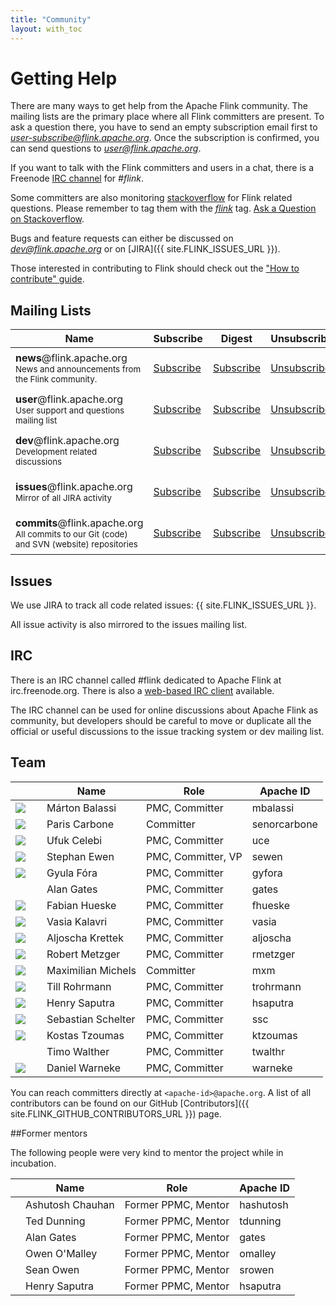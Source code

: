 ```yaml
---
title: "Community"
layout: with_toc
---
```


# Getting Help

There are many ways to get help from the Apache Flink community. The mailing lists are the primary place where all Flink committers are present.
To ask a question there, you have to send an empty subscription email first to *user-subscribe@flink.apache.org*. Once the subscription is confirmed, you can send questions to *user@flink.apache.org*.

If you want to talk with the Flink committers and users in a chat, there is a Freenode [IRC channel](#irc) for *#flink*.

Some committers are also monitoring [stackoverflow](http://stackoverflow.com/questions/tagged/flink) for Flink related questions. Please remember to tag them with the *[flink](http://stackoverflow.com/questions/tagged/flink)* tag. [Ask a Question on Stackoverflow](http://stackoverflow.com/questions/ask/?tags=flink).

Bugs and feature requests can either be discussed on *dev@flink.apache.org* or on [JIRA]({{ site.FLINK_ISSUES_URL }}).

Those interested in contributing to Flink should check out the ["How to contribute" guide](http://localhost:4000/how-to-contribute.html).

## Mailing Lists

<table class="table table-striped">
	<thead>
		<th class="text-center">Name</th>
		<th class="text-center">Subscribe</th>
		<th class="text-center">Digest</th>
		<th class="text-center">Unsubscribe</th>
		<th class="text-center">Post</th>
		<th class="text-center">Archive</th>
	</thead>
	<tr>
		<td>
			<strong>news</strong>@flink.apache.org<br>
			<small>News and announcements from the Flink community.</small>
		</td>
		<td class="text-center"><i class="fa fa-pencil-square-o"></i> <a href="mailto:news-subscribe@flink.apache.org">Subscribe</a></td>
		<td class="text-center"><i class="fa fa-pencil-square-o"></i> <a href="mailto:news-digest-subscribe@flink.apache.org">Subscribe</a></td>
		<td class="text-center"><i class="fa fa-pencil-square-o"></i> <a href="mailto:news-unsubscribe@flink.apache.org">Unsubscribe</a></td>
		<td class="text-center"><i class="fa fa-pencil-square-o"></i> <i>Read only list</i></td>
		<td class="text-center">
			<a href="http://mail-archives.apache.org/mod_mbox/flink-news/">Archives</a> <br>
		</td>
	</tr>
	<tr>
		<td>
			<strong>user</strong>@flink.apache.org<br>
			<small>User support and questions mailing list</small>
		</td>
		<td class="text-center"><i class="fa fa-pencil-square-o"></i> <a href="mailto:user-subscribe@flink.apache.org">Subscribe</a></td>
		<td class="text-center"><i class="fa fa-pencil-square-o"></i> <a href="mailto:user-digest-subscribe@flink.apache.org">Subscribe</a></td>
		<td class="text-center"><i class="fa fa-pencil-square-o"></i> <a href="mailto:user-unsubscribe@flink.apache.org">Unsubscribe</a></td>
		<td class="text-center"><i class="fa fa-pencil-square-o"></i> <a href="mailto:user@flink.apache.org">Post</a></td>
		<td class="text-center">
			<a href="http://mail-archives.apache.org/mod_mbox/flink-user/">Archives</a> <br>
			<a href="http://apache-flink-user-mailing-list-archive.2336050.n4.nabble.com/">Nabble Archive</a>
		</td>
	</tr>
	<tr>
		<td>
			<strong>dev</strong>@flink.apache.org<br>
			<small>Development related discussions</small>
		</td>
		<td class="text-center"><i class="fa fa-pencil-square-o"></i> <a href="mailto:dev-subscribe@flink.apache.org">Subscribe</a></td>
		<td class="text-center"><i class="fa fa-pencil-square-o"></i> <a href="mailto:dev-digest-subscribe@flink.apache.org">Subscribe</a></td>
		<td class="text-center"><i class="fa fa-pencil-square-o"></i> <a href="mailto:dev-unsubscribe@flink.apache.org">Unsubscribe</a></td>
		<td class="text-center"><i class="fa fa-pencil-square-o"></i> <a href="mailto:dev@flink.apache.org">Post</a></td>
		<td class="text-center">
			<a href="http://mail-archives.apache.org/mod_mbox/flink-dev/">Archives</a> <br>
			<a href="http://apache-flink-mailing-list-archive.1008284.n3.nabble.com/">Nabble Archive</a>
		</td>
	</tr>
	<tr>
		<td>
			<strong>issues</strong>@flink.apache.org
			<br>
			<small>Mirror of all JIRA activity</small>
		</td>
		<td class="text-center"><i class="fa fa-pencil-square-o"></i> <a href="mailto:issues-subscribe@flink.apache.org">Subscribe</a></td>
		<td class="text-center"><i class="fa fa-pencil-square-o"></i> <a href="mailto:issues-digest-subscribe@flink.apache.org">Subscribe</a></td>
		<td class="text-center"><i class="fa fa-pencil-square-o"></i> <a href="mailto:issues-unsubscribe@flink.apache.org">Unsubscribe</a></td>
		<td class="text-center"><i class="fa fa-pencil-square-o"></i><i>Read only list</i></td>
		<td class="text-center"><a href="http://mail-archives.apache.org/mod_mbox/flink-issues/">Archives</a></td>
	</tr>
	<tr>
		<td>
			<strong>commits</strong>@flink.apache.org
			<br>
			<small>All commits to our Git (code) and SVN (website) repositories</small>
		</td>
		<td class="text-center"><i class="fa fa-pencil-square-o"></i> <a href="mailto:commits-subscribe@flink.apache.org">Subscribe</a></td>
		<td class="text-center"><i class="fa fa-pencil-square-o"></i> <a href="mailto:commits-digest-subscribe@flink.apache.org">Subscribe</a></td>
		<td class="text-center"><i class="fa fa-pencil-square-o"></i> <a href="mailto:commits-unsubscribe@flink.apache.org">Unsubscribe</a></td>
		<td class="text-center"><i class="fa fa-pencil-square-o"></i> <i>Read only list</i></td>
		<td class="text-center"><a href="http://mail-archives.apache.org/mod_mbox/flink-commits/">Archives</a></td>
	</tr>
</table>

## Issues

We use JIRA to track all code related issues: {{ site.FLINK_ISSUES_URL }}.

All issue activity is also mirrored to the issues mailing list.

## IRC

There is an IRC channel called #flink dedicated to Apache Flink at irc.freenode.org. There is also a [web-based IRC client](http://webchat.freenode.net/?channels=flink) available.

The IRC channel can be used for online discussions about Apache Flink as community, but developers should be careful 
to move or duplicate all the official or useful discussions to the issue tracking system or dev mailing list.

## Team

<table class="table table-striped">
	<thead>
		<th class="text-center"></th>
		<th class="text-center">Name</th>
		<th class="text-center">Role</th>
		<th class="text-center">Apache ID</th>
	</thead>
	<tr>
		<td class="text-center"><img src="https://avatars2.githubusercontent.com/u/5990983?s=50"></td>
		<td class="text-center">Márton Balassi</td>
		<td class="text-center">PMC, Committer</td>
		<td class="text-center">mbalassi</td>
	</tr>
    <tr>
        <td class="text-center"><img src="https://avatars2.githubusercontent.com/u/858078?v=3&s=50"></td>
        <td class="text-center">Paris Carbone</td>
        <td class="text-center">Committer</td>
        <td class="text-center">senorcarbone</td>
    </tr>
	<tr>
		<td class="text-center" width="10%"><img src="https://avatars3.githubusercontent.com/u/1756620?s=50"></a></td>
		<td class="text-center">Ufuk Celebi</td>
		<td class="text-center">PMC, Committer</td>
		<td class="text-center">uce</td>
	</tr>
	<tr>
		<td class="text-center"><img src="https://avatars2.githubusercontent.com/u/1727146?s=50"></td>
		<td class="text-center">Stephan Ewen</td>
		<td class="text-center">PMC, Committer, VP</td>
		<td class="text-center">sewen</td>
	</tr>
	<tr>
		<td class="text-center"><img src="https://avatars1.githubusercontent.com/u/5880972?s=50"></td>
		<td class="text-center">Gyula Fóra</td>
		<td class="text-center">PMC, Committer</td>
		<td class="text-center">gyfora</td>
	</tr>
	<tr>
		<td class="text-center"></td>
		<td class="text-center">Alan Gates</td>
		<td class="text-center">PMC, Committer</td>
		<td class="text-center">gates</td>
	</tr>
	<tr>
		<td class="text-center"><img src="https://avatars0.githubusercontent.com/u/2388347?s=50"></td>
		<td class="text-center">Fabian Hueske</td>
		<td class="text-center">PMC, Committer</td>
		<td class="text-center">fhueske</td>
	</tr>
		<tr>
		<td class="text-center"><img src="https://avatars3.githubusercontent.com/u/498957?v=3&s=50"></td>
		<td class="text-center">Vasia Kalavri</td>
		<td class="text-center">PMC, Committer</td>
		<td class="text-center">vasia</td>
	</tr>
	</tr>
		<tr>
		<td class="text-center"><img src="https://avatars0.githubusercontent.com/u/68551?s=50"></td>
		<td class="text-center">Aljoscha Krettek</td>
		<td class="text-center">PMC, Committer</td>
		<td class="text-center">aljoscha</td>
	</tr>
	<tr>
		<td class="text-center"><img src="https://avatars0.githubusercontent.com/u/89049?s=50"></td>
		<td class="text-center">Robert Metzger</td>
		<td class="text-center">PMC, Committer</td>
		<td class="text-center">rmetzger</td>
	</tr>
	<tr>
		<td class="text-center"><img src="https://avatars2.githubusercontent.com/u/837221?s=50"></td>
		<td class="text-center">Maximilian Michels</td>
		<td class="text-center">Committer</td>
		<td class="text-center">mxm</td>
	</tr>
	</tr>
	<tr>
		<td class="text-center"><img src="https://avatars1.githubusercontent.com/u/5756858?s=50"></td>
		<td class="text-center">Till Rohrmann</td>
		<td class="text-center">PMC, Committer</td>
		<td class="text-center">trohrmann</td>
	</tr>
	<tr>
		<td class="text-center"><img src="https://avatars0.githubusercontent.com/u/105434?s=50"></td>
		<td class="text-center">Henry Saputra</td>
		<td class="text-center">PMC, Committer</td>
		<td class="text-center">hsaputra</td>
	</tr>
	<tr>
		<td class="text-center"><img src="https://avatars1.githubusercontent.com/u/409707?s=50"></td>
		<td class="text-center">Sebastian Schelter</td>
		<td class="text-center">PMC, Committer</td>
		<td class="text-center">ssc</td>
	</tr>
	<tr>
		<td class="text-center"><img src="https://avatars2.githubusercontent.com/u/1925554?s=50"></td>
		<td class="text-center">Kostas Tzoumas</td>
		<td class="text-center">PMC, Committer</td>
		<td class="text-center">ktzoumas</td>
	</tr>
	<tr>
		<td class="text-center"></td>
		<td class="text-center">Timo Walther</td>
		<td class="text-center">PMC, Committer</td>
		<td class="text-center">twalthr</td>
	</tr>	
	<tr>
		<td class="text-center"><img src="https://avatars1.githubusercontent.com/u/1826769?s=50"></td>
		<td class="text-center">Daniel Warneke</td>
		<td class="text-center">PMC, Committer</td>
		<td class="text-center">warneke</td>
	</tr>
</table>

You can reach committers directly at `<apache-id>@apache.org`. A list of all contributors can be found on our GitHub [Contributors]({{ site.FLINK_GITHUB_CONTRIBUTORS_URL }}) page.

##Former mentors

The following people were very kind to mentor the project while in incubation.

<table class="table table-striped">
	<thead>
		<th class="text-center"></th>
		<th class="text-center">Name</th>
		<th class="text-center">Role</th>
		<th class="text-center">Apache ID</th>
	</thead>
	<tr>
		<td class="text-center"></td>
		<td class="text-center">Ashutosh Chauhan</td>
		<td class="text-center">Former PPMC, Mentor</td>
		<td class="text-center">hashutosh</td>
	</tr>
	<tr>
		<td class="text-center"></td>
		<td class="text-center">Ted Dunning</td>
		<td class="text-center">Former PPMC, Mentor</td>
		<td class="text-center">tdunning</td>
	</tr>
	<tr>
		<td class="text-center"></td>
		<td class="text-center">Alan Gates</td>
		<td class="text-center">Former PPMC, Mentor</td>
		<td class="text-center">gates</td>
	</tr>
	</tr>
		<tr>
		<td class="text-center"></td>
		<td class="text-center">Owen O'Malley</td>
		<td class="text-center">Former PPMC, Mentor</td>
		<td class="text-center">omalley</td>
	</tr>
	<tr>
		<td class="text-center"></td>
		<td class="text-center">Sean Owen</td>
		<td class="text-center">Former PPMC, Mentor</td>
		<td class="text-center">srowen</td>
	</tr>
	<tr>
		<td class="text-center"></td>
		<td class="text-center">Henry Saputra</td>
		<td class="text-center">Former PPMC, Mentor</td>
		<td class="text-center">hsaputra</td>
	</tr>
</table>

